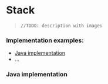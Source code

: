 # Stack

> ``//TODO: description with images``


### Implementation examples:

- [Java implementation](#java)
- ...



<div id="java">

### Java implementation
<script src="https://gist.github.com/agapeteo/40e8764a5da58bb54b9a8501feedd725.js"></script>



